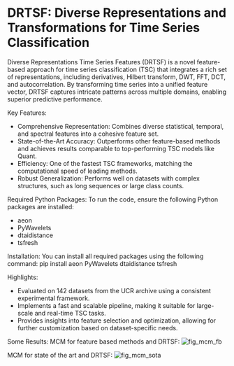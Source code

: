 # DRTSF: Diverse Representations and Transformations for Time Series Classification
Diverse Representations Time Series Features (DRTSF) is a novel feature-based approach for time series classification (TSC) that integrates a rich set of representations, including derivatives, Hilbert transform, DWT, FFT, DCT, and autocorrelation. By transforming time series into a unified feature vector, DRTSF captures intricate patterns across multiple domains, enabling superior predictive performance.

Key Features:
- Comprehensive Representation: Combines diverse statistical, temporal, and spectral features into a cohesive feature set.
- State-of-the-Art Accuracy: Outperforms other feature-based methods and achieves results comparable to top-performing TSC models like Quant.
- Efficiency: One of the fastest TSC frameworks, matching the computational speed of leading methods.
- Robust Generalization: Performs well on datasets with complex structures, such as long sequences or large class counts.

Required Python Packages:
To run the code, ensure the following Python packages are installed:
- aeon
- PyWavelets
- dtaidistance
- tsfresh

Installation:
You can install all required packages using the following command:
pip install aeon PyWavelets dtaidistance tsfresh

Highlights:
- Evaluated on 142 datasets from the UCR archive using a consistent experimental framework.
- Implements a fast and scalable pipeline, making it suitable for large-scale and real-time TSC tasks.
- Provides insights into feature selection and optimization, allowing for further customization based on dataset-specific needs.

Some Results:
MCM for feature based methods and DRTSF:
![fig_mcm_fb](https://github.com/user-attachments/assets/08f6a4b5-2fc6-4816-87e5-5be216e5ea95)

MCM for state of the art and DRTSF:
![fig_mcm_sota](https://github.com/user-attachments/assets/3b1f733e-40c0-47c0-bfa4-12dcb5096203)
